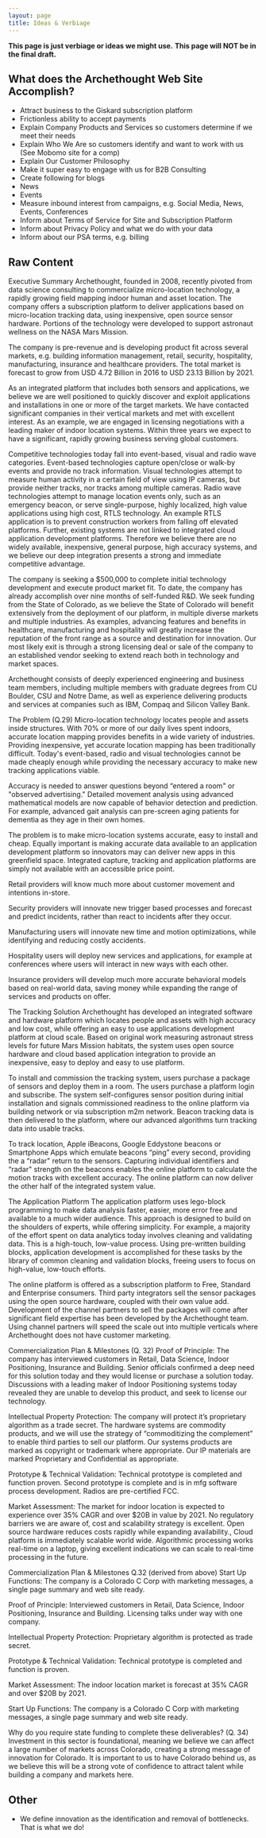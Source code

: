 ```yaml
---
layout: page
title: Ideas & Verbiage
---
```

__This page is just verbiage or ideas we might use.__
__This page will NOT be in the final draft.__

## What does the Archethought Web Site Accomplish?

* Attract business to the Giskard subscription platform
* Frictionless ability to accept payments
* Explain Company Products and Services so customers determine if we meet their needs
* Explain Who We Are so customers identify and want to work with us (See Mobomo site for a comp)
* Explain Our Customer Philosophy
* Make it super easy to engage with us for B2B Consulting
* Create following for blogs
* News
* Events
* Measure inbound interest from campaigns, e.g. Social Media, News, Events, Conferences
* Inform about Terms of Service for Site and Subscription Platform
* Inform about Privacy Policy and what we do with your data
* Inform about our PSA terms, e.g. billing



## Raw Content
Executive Summary
Archethought, founded in 2008, recently pivoted from data science consulting to commercialize micro-location technology, a rapidly growing field mapping indoor human and asset location. The company offers a subscription platform to deliver applications based on micro-location tracking data, using inexpensive, open source sensor hardware. Portions of the technology were developed to support astronaut wellness on the NASA Mars Mission.  

The company is pre-revenue and is developing product fit across several markets, e.g. building information management, retail, security, hospitality, manufacturing, insurance and healthcare providers. The total market is forecast to grow from USD 4.72 Billion in 2016 to USD 23.13 Billion by 2021.  

As an integrated platform that includes both sensors and applications, we believe we are well positioned to quickly discover and exploit applications and installations in one or more of the target markets. We have contacted significant companies in their vertical markets and met with excellent interest. As an example, we are engaged in licensing negotiations with a leading maker of indoor location systems. Within three years we expect to have a significant, rapidly growing business serving global customers.
  
Competitive technologies today fall into event-based, visual and radio wave categories. Event-based technologies capture open/close or walk-by events and provide no track information. Visual technologies attempt to measure human activity in a certain field of view using IP cameras, but provide neither tracks, nor tracks among multiple cameras. Radio wave technologies attempt to manage location events only, such as an emergency beacon, or serve single-purpose, highly localized, high value applications using high cost, RTLS technology. An example RTLS application is to prevent construction workers from falling off elevated platforms. Further, existing systems are not linked to integrated cloud application development platforms. Therefore we believe there are no widely available, inexpensive, general purpose, high accuracy systems, and we believe our deep integration presents a strong and immediate competitive advantage.
  
The company is seeking a $500,000 to complete initial technology development and execute product market fit. To date, the company has already accomplish over nine months of self-funded R&D. We seek funding from the State of Colorado, as we believe the State of Colorado will benefit extensively from the deployment of our platform, in multiple diverse markets and multiple industries. As examples, advancing features and benefits in healthcare, manufacturing and hospitality will greatly increase the reputation of the front range as a source and destination for innovation. Our most likely exit is through a strong licensing deal or sale of the company to an established vendor seeking to extend reach both in technology and market spaces.
  
Archethought consists of deeply experienced engineering and business team members, including multiple members with graduate degrees from CU Boulder, CSU and Notre Dame, as well as experience delivering products and services at companies such as IBM, Compaq and Silicon Valley Bank.
  
The Problem (Q.29)
Micro-location technology locates people and assets inside structures. With 70% or more of our daily lives spent indoors, accurate location mapping provides benefits in a wide variety of industries. Providing inexpensive, yet accurate location mapping has been traditionally difficult. Today's event-based, radio and visual technologies cannot be made cheaply enough while providing the necessary accuracy to make new tracking applications viable.
  
Accuracy is needed to answer questions beyond “entered a room" or "observed advertising." Detailed movement analysis using advanced mathematical models are now capable of behavior detection and prediction. For example, advanced gait analysis can pre-screen aging patients for dementia as they age in their own homes.
  
The problem is to make micro-location systems accurate, easy to install and cheap. Equally important is making accurate data available to an application development platform so innovators may can deliver new apps in this greenfield space. Integrated capture, tracking and application platforms are simply not available with an accessible price point.
  
Retail providers will know much more about customer movement and intentions in-store.
  
Security providers will innovate new trigger based processes and forecast and predict incidents, rather than react to incidents after they occur.
  
Manufacturing users will innovate new time and motion optimizations, while identifying and reducing costly accidents.
  
Hospitality users will deploy new services and applications, for example at conferences where users will interact in new ways with each other.
  
Insurance providers will develop much more accurate behavioral models based on real-world data, saving money while expanding the range of services and products on offer.
  
The Tracking Solution
Archethought has developed an integrated software and hardware platform which locates people and assets with high accuracy and low cost, while offering an easy to use applications development platform at cloud scale. Based on original work measuring astronaut stress levels for future Mars Mission habitats, the system uses open source hardware and cloud based application integration to provide an inexpensive, easy to deploy and easy to use platform.
  
To install and commission the tracking system, users purchase a package of sensors and deploy them in a room. The users purchase a platform login and subscribe. The system self-configures sensor position during initial installation and signals commissioned readiness to the online platform via building network or via subscription m2m network. Beacon tracking data is then delivered to the platform, where our advanced algorithms turn tracking data into usable tracks.
  
To track location, Apple iBeacons, Google Eddystone beacons or Smartphone Apps which emulate beacons “ping” every second, providing the a “radar" return to the sensors. Capturing individual identifiers and “radar" strength on the beacons enables the online platform to calculate the motion tracks with excellent accuracy. The online platform can now deliver the other half of the integrated system value.
  
The Application Platform
The application platform uses lego-block programming to make data analysis faster, easier, more error free and available to a much wider audience. This approach is designed to build on the shoulders of experts, while offering simplicity. For example, a majority of the effort spent on data analytics today involves cleaning and validating data. This is a high-touch, low-value process. Using pre-written building blocks, application development is accomplished for these tasks by the library of common cleaning and validation blocks, freeing users to focus on high-value, low-touch efforts.
  
The online platform is offered as a subscription platform to Free, Standard and Enterprise consumers. Third party integrators sell the sensor packages using the open source hardware, coupled with their own value add. Development of the channel partners to sell the packages will come after significant field expertise has been developed by the Archethought team. Using channel partners will speed the scale out into multiple verticals where Archethought does not have customer marketing.
  
Commercialization Plan & Milestones (Q. 32)
Proof of Principle:
The company has interviewed customers in Retail, Data Science, Indoor Positioning, Insurance and Building. Senior officials confirmed a deep need for this solution today and they would license or purchase a solution today. Discussions with a leading maker of Indoor Positioning systems today revealed they are unable to develop this product, and seek to license our technology.
  
Intellectual Property Protection:
The company will protect it’s proprietary algorithm as a trade secret. The hardware systems are commodity products, and we will use the strategy of “commoditizing the complement” to enable third parties to sell our platform. Our systems products are marked as copyright or trademark where appropriate. Our IP materials are marked Proprietary and Confidential as appropriate.
  
Prototype & Technical Validation:
Technical prototype is completed and function proven. Second prototype is complete and is in mfg software process development. Radios are pre-certified FCC.
  
Market Assessment:
The market for indoor location is expected to experience over 35% CAGR and over $20B in value by 2021. No regulatory barriers we are aware of, cost and scalability strategy is excellent. Open source hardware reduces costs rapidly while expanding availability., Cloud platform is immediately scalable world wide. Algorithmic processing works real-time on a laptop, giving excellent indications we can scale to real-time processing in the future.
  
Commercialization Plan & Milestones Q.32 (derived from above)
Start Up Functions:
The company is a Colorado C Corp with marketing messages, a single page summary and web site ready.
  
Proof of Principle:
Interviewed customers in Retail, Data Science, Indoor Positioning, Insurance and Building. Licensing talks under way with one company.
  
Intellectual Property Protection:
Proprietary algorithm is protected as trade secret.
  
Prototype & Technical Validation:
Technical prototype is completed and function is proven.
  
Market Assessment:
The indoor location market is forecast at 35% CAGR and over $20B by 2021.
  
Start Up Functions:
The company is a Colorado C Corp with marketing messages, a single page summary and web site ready.
  
Why do you require state funding to complete these deliverables? (Q. 34)
Investment in this sector is foundational, meaning we believe we can affect a large number of markets across Colorado, creating a strong message of innovation for Colorado. It is important to us to have Colorado behind us, as we believe this will be a strong vote of confidence to attract talent while building a company and markets here.

## Other
* We define innovation as the identification and removal of bottlenecks. That is what we do! 